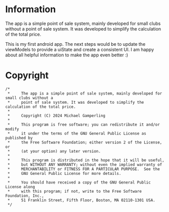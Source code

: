 # Information

The app is a simple point of sale system, mainly developed for small clubs without a point of sale system. It was developed to simplify the calculation of the total price.

This is my first android app.
The next steps would be to update the viewModels to provide a uiState and create a consistent UI.
I am happy about all helpful information to make the app even better :)


# Copyright
```
/*
 *     The app is a simple point of sale system, mainly developed for small clubs without a
 *     point of sale system. It was developed to simplify the calculation of the total price.
 *
 *     Copyright (C) 2024 Michael Gamperling
 *
 *     This program is free software; you can redistribute it and/or modify
 *     it under the terms of the GNU General Public License as published by
 *     the Free Software Foundation; either version 2 of the License, or
 *     (at your option) any later version.
 *
 *     This program is distributed in the hope that it will be useful,
 *     but WITHOUT ANY WARRANTY; without even the implied warranty of
 *     MERCHANTABILITY or FITNESS FOR A PARTICULAR PURPOSE.  See the
 *     GNU General Public License for more details.
 *
 *     You should have received a copy of the GNU General Public License along
 *     with this program; if not, write to the Free Software Foundation, Inc.,
 *     51 Franklin Street, Fifth Floor, Boston, MA 02110-1301 USA.
 */
```
